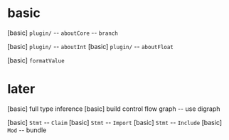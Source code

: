 # basic

[basic] `plugin/` -- `aboutCore` -- `branch`

[basic] `plugin/` -- `aboutInt`
[basic] `plugin/` -- `aboutFloat`

[basic] `formatValue`

# later

[basic] full type inference
[basic] build control flow graph -- use digraph

[basic] `Stmt` -- `Claim`
[basic] `Stmt` -- `Import`
[basic] `Stmt` -- `Include`
[basic] `Mod` -- bundle
